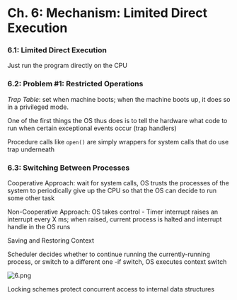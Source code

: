 # Ch. 6: Mechanism: Limited Direct Execution

### 6.1: Limited Direct Execution

Just run the program directly on the CPU

### 6.2: Problem #1: Restricted Operations

_Trap Table_: set when machine boots; when the machine boots up, it does so in a privileged mode.

One of the first things the OS thus does is to tell the hardware what code to run when certain exceptional events occur (trap handlers)

Procedure calls like `open()` are simply wrappers for system calls that do use trap underneath

### 6.3: Switching Between Processes

Cooperative Approach: wait for system calls, OS trusts the processes of the system to periodically give up the CPU so that the OS can decide to run some other task

Non-Cooperative Approach: OS takes control
     - Timer interrupt raises an interrupt every X ms; when raised, current process is halted and interrupt handle in the OS runs

Saving and Restoring Context

Scheduler decides whether to continue running the currently-running process, or switch to a different one
     -if switch, OS executes context switch

![6.png](/img/6.png)

Locking schemes protect concurrent access to internal data structures
